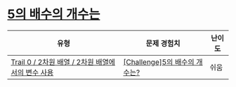 # [5의 배수의 개수는](https://www.codetree.ai/trails/complete/curated-cards/nl-pre-2d-array-variables-2)

|유형|문제 경험치|난이도|
|---|---|---|
|[Trail 0 / 2차원 배열 / 2차원 배열에서의 변수 사용](https://www.codetree.ai/trail-info/codetree-101/)|[[Challenge]5의 배수의 개수는?](https://www.codetree.ai/trails/complete/curated-cards/nl-pre-2d-array-variables-2/)|쉬움|

